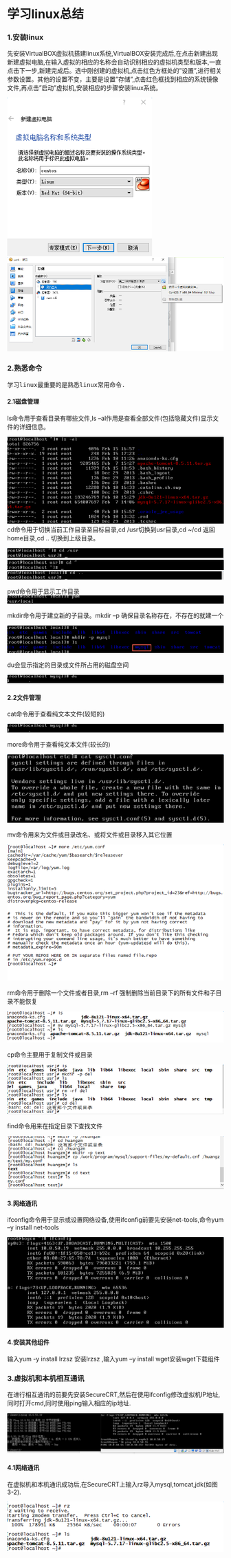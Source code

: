 <h1>学习linux总结</h1>
<h3>1.安装linux</h3>
先安装VirtualBOX虚拟机搭建linux系统,VirtualBOX安装完成后,在点击新建出现新建虚拟电脑,在输入虚拟的相应的名称会自动识别相应的虚拟机类型和版本,一直点击下一步,新建完成后。选中刚创建的虚拟机,点击红色方框处的”设置”,进行相关参数设置。其他的设置不变，主要是设置”存储”,点击红色框找到相应的系统镜像文件,再点击”启动”虚拟机,安装相应的步骤安装linux系统。

![image001.png](https://github.com/gaokaomim/learn_linux/blob/master/image/image001.png)
![image002.png](https://github.com/gaokaomim/learn_linux/blob/master/image/image002.png)
<h3>2.熟悉命令</h3>
<pre>学习linux最重要的是熟悉linux常用命令.</pre>

#### 2.1磁盘管理
ls命令用于查看目录有哪些文件,ls –al作用是查看全部文件(包括隐藏文件)显示文件的详细信息。

![image003.png](https://github.com/gaokaomim/learn_linux/blob/master/image/image003.png)
cd命令用于切换当前工作目录至目标目录,cd /usr切换到usr目录,cd ~/cd 返回home目录,cd .. 切换到上级目录。

![image004.png](https://github.com/gaokaomim/learn_linux/blob/master/image/image004.png)
![image005.png](https://github.com/gaokaomim/learn_linux/blob/master/image/image005.png)
![image006.png](https://github.com/gaokaomim/learn_linux/blob/master/image/image006.png)

pwd命令用于显示工作目录
![image007.png](https://github.com/gaokaomim/learn_linux/blob/master/image/image007.png) 

mkdir命令用于建立新的子目录。mkdir –p 确保目录名称存在，不存在的就建一个

![image008.png](https://github.com/gaokaomim/learn_linux/blob/master/image/image008.png) 

du会显示指定的目录或文件所占用的磁盘空间

![image009.png](https://github.com/gaokaomim/learn_linux/blob/master/image/image009.png) 

#### 2.2文件管理
cat命令用于查看纯文本文件(较短的)

![image009.png](https://github.com/gaokaomim/learn_linux/blob/master/image/image009.png) 

more命令用于查看纯文本文件(较长的)

![image010.png](https://github.com/gaokaomim/learn_linux/blob/master/image/image010.png) 

mv命令用来为文件或目录改名、或将文件或目录移入其它位置

![image011.png](https://github.com/gaokaomim/learn_linux/blob/master/image/image011.png) 

rm命令用于删除一个文件或者目录,rm –rf 强制删除当前目录下的所有文件和子目录不能恢复

![image012.png](https://github.com/gaokaomim/learn_linux/blob/master/image/image012.png)

cp命令主要用于复制文件或目录

![image013.png](https://github.com/gaokaomim/learn_linux/blob/master/image/image013.png)

find命令用来在指定目录下查找文件

![image014.png](https://github.com/gaokaomim/learn_linux/blob/master/image/image014.png)

#### 3.网络通讯
ifconfig命令用于显示或设置网络设备,使用ifconfig前要先安装net-tools,命令yum –y install net-tools

![image016.png](https://github.com/gaokaomim/learn_linux/blob/master/image/image016.png)

#### 4.安装其他组件
输入yum -y install lrzsz 安装lrzsz ,输入yum –y install wget安装wget下载组件

<h3>3.虚拟机和本机相互通讯</h3>

在进行相互通讯的前要先安装SecureCRT,然后在使用ifconfig修改虚拟机IP地址,同时打开cmd,同时使用ping输入相应的ip地址.

![image017.png](https://github.com/gaokaomim/learn_linux/blob/master/image/image017.png)

#### 4.1网络通讯
在虚拟机和本机通讯成功后,在SecureCRT上输入rz导入mysql,tomcat,jdk(如图3-2).

![image018.png](https://github.com/gaokaomim/learn_linux/blob/master/image/image018.png)
